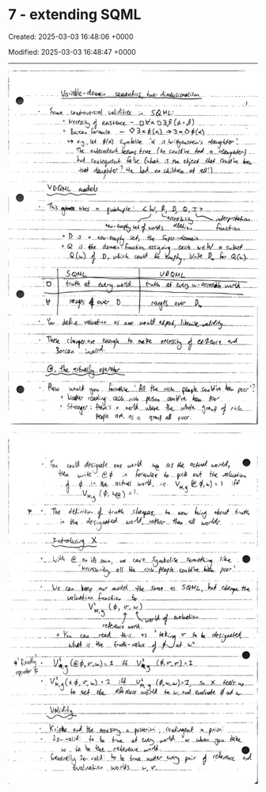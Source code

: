 # 7 - extending SQML

Created: 2025-03-03 16:48:06 +0000

Modified: 2025-03-03 16:48:47 +0000

---

![](../../media/Logic-7---extending-SQML-image1.jpeg)



![](../../media/Logic-7---extending-SQML-image2.jpeg)




